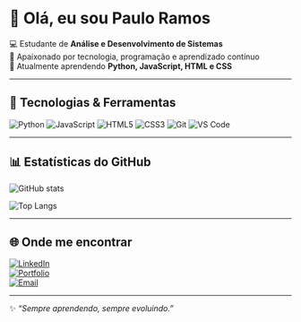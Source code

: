 # 👋 Olá, eu sou Paulo Ramos  

💻 Estudante de **Análise e Desenvolvimento de Sistemas**  
🚀 Apaixonado por tecnologia, programação e aprendizado contínuo  
🌱 Atualmente aprendendo **Python, JavaScript, HTML e CSS**  

---

## 🚀 Tecnologias & Ferramentas

![Python](https://img.shields.io/badge/Python-3776AB?style=for-the-badge&logo=python&logoColor=white)
![JavaScript](https://img.shields.io/badge/JavaScript-323330?style=for-the-badge&logo=javascript&logoColor=yellow)
![HTML5](https://img.shields.io/badge/HTML5-E34F26?style=for-the-badge&logo=html5&logoColor=white)
![CSS3](https://img.shields.io/badge/CSS3-1572B6?style=for-the-badge&logo=css3&logoColor=white)
![Git](https://img.shields.io/badge/Git-F05032?style=for-the-badge&logo=git&logoColor=white)
![VS Code](https://img.shields.io/badge/VS%20Code-007ACC?style=for-the-badge&logo=visual-studio-code&logoColor=white)

---

## 📊 Estatísticas do GitHub  

![GitHub stats](https://github-readme-stats.vercel.app/api?username=SeuUsuario&show_icons=true&theme=tokyonight)  

![Top Langs](https://github-readme-stats.vercel.app/api/top-langs/?username=SeuUsuario&layout=compact&theme=tokyonight)  

---

## 🌐 Onde me encontrar  

[![LinkedIn](https://img.shields.io/badge/LinkedIn-0A66C2?style=for-the-badge&logo=linkedin&logoColor=white)](https:www.linkedin.com/in/paulo-ramos-b605a9209)  
[![Portfolio](https://img.shields.io/badge/Portfolio-000000?style=for-the-badge&logo=vercel&logoColor=white)](https://seuportfolio.com)  
[![Email](https://img.shields.io/badge/Email-D14836?style=for-the-badge&logo=gmail&logoColor=white)](mailto:davifd642@gmail.com)  

---

✨ _“Sempre aprendendo, sempre evoluindo.”_  

